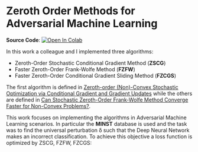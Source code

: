 # Zeroth Order Methods for Adversarial Machine Learning
**Source Code**:  [![Open In Colab](https://colab.research.google.com/assets/colab-badge.svg)](https://colab.research.google.com/drive/1wFLxumXQa2iKW_kLNbzbgCd6fuvu4f1X)

In this work a colleague and I implemented three algorithms:
- Zeroth-Order Stochastic Conditional Gradient Method (**ZSCG**)
- Faster Zeroth-Order Frank-Wolfe Method (**FZFW**)
- Faster Zeroth-Order Conditional Gradient Sliding Method (**FZCGS**)

The first algorithm is defined in [Zeroth-order (Non)-Convex Stochastic Optimization
via Conditional Gradient and Gradient Updates](https://proceedings.neurips.cc/paper/2018/file/36d7534290610d9b7e9abed244dd2f28-Paper.pdf) while the others are defined in [Can Stochastic Zeroth-Order Frank-Wolfe Method Converge Faster for Non-Convex Problems?](http://proceedings.mlr.press/v119/gao20b/gao20b.pdf).

This work focuses on implementing the algorithms in Adversarial Machine Learning scenarios. In particular the **MINST** database is used and the task was to find the universal perturbation δ such that the Deep Neural Network makes an incorrect classification. To achieve this objective a loss function is optimized by ZSCG, FZFW, FZCGS:
                                                                       


